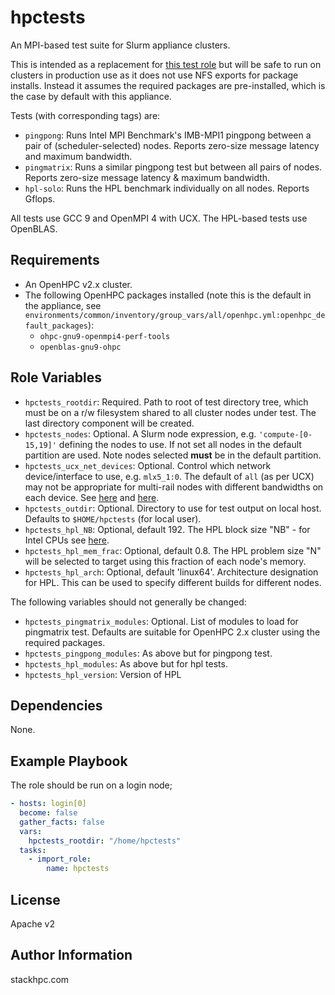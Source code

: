 hpctests
=========

An MPI-based test suite for Slurm appliance clusters.

This is intended as a replacement for [this test role](https://github.com/stackhpc/ansible_collection_slurm_openstack_tools/tree/main/roles/test/) but will be safe to run on clusters in production use as it does not use NFS exports for package installs. Instead it assumes the required packages are pre-installed, which is the case by default with this appliance. 

Tests (with corresponding tags) are:
- `pingpong`: Runs Intel MPI Benchmark's IMB-MPI1 pingpong between a pair of (scheduler-selected) nodes. Reports zero-size message latency and maximum bandwidth.
- `pingmatrix`: Runs a similar pingpong test but between all pairs of nodes. Reports zero-size message latency & maximum bandwidth.
- `hpl-solo`: Runs the HPL benchmark individually on all nodes. Reports Gflops.

All tests use GCC 9 and OpenMPI 4 with UCX. The HPL-based tests use OpenBLAS.

Requirements
------------

- An OpenHPC v2.x cluster.
- The following OpenHPC packages installed (note this is the default in the appliance, see `environments/common/inventory/group_vars/all/openhpc.yml:openhpc_default_packages`):
  - `ohpc-gnu9-openmpi4-perf-tools`
  - `openblas-gnu9-ohpc`

Role Variables
--------------

- `hpctests_rootdir`: Required. Path to root of test directory tree, which must be on a r/w filesystem shared to all cluster nodes under test. The last directory component will be created.
- `hpctests_nodes`: Optional. A Slurm node expression, e.g. `'compute-[0-15,19]'` defining the nodes to use. If not set all nodes in the default partition are used. Note nodes selected **must** be in the default partition.
- `hpctests_ucx_net_devices`: Optional. Control which network device/interface to use, e.g. `mlx5_1:0`. The default of `all` (as per UCX) may not be appropriate for multi-rail nodes with different bandwidths on each device. See [here](https://openucx.readthedocs.io/en/master/faq.html#what-is-the-default-behavior-in-a-multi-rail-environment) and [here](https://github.com/openucx/ucx/wiki/UCX-environment-parameters#setting-the-devices-to-use).
- `hpctests_outdir`: Optional. Directory to use for test output on local host. Defaults to `$HOME/hpctests` (for local user).
- `hpctests_hpl_NB`: Optional, default 192. The HPL block size "NB" - for Intel CPUs see [here](https://software.intel.com/content/www/us/en/develop/documentation/onemkl-linux-developer-guide/top/intel-oneapi-math-kernel-library-benchmarks/intel-distribution-for-linpack-benchmark/configuring-parameters.html).
- `hpctests_hpl_mem_frac`: Optional, default 0.8. The HPL problem size "N" will be selected to target using this fraction of each node's memory.
- `hpctests_hpl_arch`: Optional, default 'linux64'. Architecture designation for HPL. This can be used to specify different builds for different nodes.

The following variables should not generally be changed:
- `hpctests_pingmatrix_modules`: Optional. List of modules to load for pingmatrix test. Defaults are suitable for OpenHPC 2.x cluster using the required packages.
- `hpctests_pingpong_modules`: As above but for pingpong test.
- `hpctests_hpl_modules`: As above but for hpl tests.
- `hpctests_hpl_version`: Version of HPL

Dependencies
------------

None.

Example Playbook
----------------

The role should be run on a login node;

```yaml
- hosts: login[0]
  become: false
  gather_facts: false
  vars:
    hpctests_rootdir: "/home/hpctests"
  tasks:
    - import_role:
        name: hpctests
```

License
-------

Apache v2

Author Information
------------------

stackhpc.com

